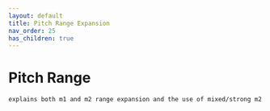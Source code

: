 ```yaml
---
layout: default
title: Pitch Range Expansion
nav_order: 25
has_children: true
---
```


# Pitch Range
```
explains both m1 and m2 range expansion and the use of mixed/strong m2
```
